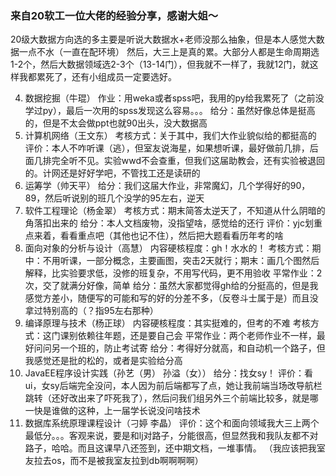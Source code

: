 ### 来自20软工一位大佬的经验分享，感谢大姐～

20级大数据方向选的多主要是听说大数据水+老师没那么抽象，但是本人感觉大数据一点不水（一直在配环境）
然后，⼤三上是真的累。大部分人都是生命周期选1-2个，然后大数据领域选2-3个（13-14门），但我就不一样了，我就12门，就这样我都累死了，还有小组成员一定要选好。

4. 数据挖掘（⽜琨）
作业：用weka或者spss吧，我用的py给我累死了（之前没学过py），最后一次用的spss发现这么容易。。。
给分：虽然好像总体是挺高的，但是不太会做ppt也就90出头，没大数据高
5. 计算机⽹络（王文东）
考核方式：关于其中，我们大作业貌似给的都挺高的
评价：本人不咋听课（逃），但室友说海星，如果想听课，最好做前几排，后面几排完全听不见。实验wwd不会查重，但我们这届助教会，还有实验被退回的。计网还是好好学吧，不管找工还是读研的
6. 运筹学（帅天平）
给分：我们这届大作业，非常魔幻，几个学得好的90，89，然后听说别的班几个没学的95左右，逆天
7. 软件⼯程理论（杨金翠）
考核方式：期末简答太逆天了，不知道从什么阴暗的角落扣出来的
给分：本人文档废物，没指望啥，感觉给的还行
评价：yjc划重点来着，看看重点吧（其他也记不住），然后把大题看看历年考的啥
8. ⾯向对象的分析与设计（高慧）
内容硬核程度：gh！水水的！
考核⽅式：期中：不用听课，一部分概念，主要画图，突击2天就行；期末：画几个图然后解释，比实验要求低，没修的班复杂，不用写代码，更不用验收
平常作业：2次，交了就满分好像，简单
给分：虽然大家都觉得gh给的分挺高的，但是我感觉方差小，随便写的可能和写的好的分差不多，（反卷斗士属于是）而且没拿过特别高的（？指95左右那种）
9. 编译原理与技术（杨正球）
内容硬核程度：其实挺难的，但考的不难
考核⽅式：这门课别依赖往年题，还是要自己会
平常作业：两个老师作业不一样，最好问问另一个班的，防止考试寄
给分：考得好分就高，和自动机一个路子，但我感觉还是批的松的，或者是实验给分高
10. JavaEE程序设计实践（孙艺（男） 孙溢（⼥））
给分：找女sy！
评价：看ui，女sy后端完全没问，本人因为前后端都写了点，她让我前端当场改导航栏跳转（还好改出来了吓死我了），然后问我们组另外三个前端比较多，就是哪一快是谁做的这种，上一届学长说没问啥技术
11. 数据库系统原理课程设计（刁婷 李晶）
评价：这个和面向领域我大三上两个最低分。。。客观来说，要是和lj对路子，分能很高，但显然我和我队友都不对路子，哈哈。而且这课早八还签到，还中期文档，一堆事情。
（我应该把我室友拉去os，而不是被我室友拉到db啊啊啊啊）
